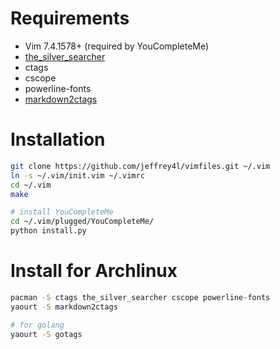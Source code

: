 # Requirements

* Vim 7.4.1578+ (required by YouCompleteMe)
* [the_silver_searcher](https://github.com/ggreer/the_silver_searcher)
* ctags
* cscope
* powerline-fonts
* [markdown2ctags](https://github.com/jszakmeister/markdown2ctags)

# Installation

```bash
git clone https://github.com/jeffrey4l/vimfiles.git ~/.vim
ln -s ~/.vim/init.vim ~/.vimrc
cd ~/.vim
make

# install YouCompleteMe
cd ~/.vim/plugged/YouCompleteMe/
python install.py
```

# Install for Archlinux

```bash
pacman -S ctags the_silver_searcher cscope powerline-fonts
yaourt -S markdown2ctags

# for golang
yaourt -S gotags
```
